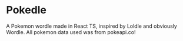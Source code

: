 # Pokedle
A Pokemon wordle made in React TS, inspired by Loldle and obviously Wordle. All pokemon data used was from pokeapi.co!
